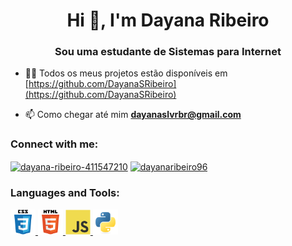<h1 align="center">Hi 👋, I'm Dayana Ribeiro</h1>
<h3 align="center">Sou uma estudante de Sistemas para Internet</h3>

- 👨‍💻 Todos os meus projetos estão disponíveis em [https://github.com/DayanaSRibeiro](https://github.com/DayanaSRibeiro)

- 📫 Como chegar até mim **dayanaslvrbr@gmail.com**

<h3 align="left">Connect with me:</h3>
<p align="left">
<a href="https://linkedin.com/in/dayana-ribeiro-411547210" target="blank"><img align="center" src="https://raw.githubusercontent.com/rahuldkjain/github-profile-readme-generator/master/src/images/icons/Social/linked-in-alt.svg" alt="dayana-ribeiro-411547210" height="30" width="40" /></a>
<a href="https://instagram.com/dayanaribeiro96" target="blank"><img align="center" src="https://raw.githubusercontent.com/rahuldkjain/github-profile-readme-generator/master/src/images/icons/Social/instagram.svg" alt="dayanaribeiro96" height="30" width="40" /></a>
</p>

<h3 align="left">Languages and Tools:</h3>
<p align="left"> <a href="https://www.w3schools.com/css/" target="_blank" rel="noreferrer"> <img src="https://raw.githubusercontent.com/devicons/devicon/master/icons/css3/css3-original-wordmark.svg" alt="css3" width="40" height="40"/> </a> <a href="https://www.w3.org/html/" target="_blank" rel="noreferrer"> <img src="https://raw.githubusercontent.com/devicons/devicon/master/icons/html5/html5-original-wordmark.svg" alt="html5" width="40" height="40"/> </a> <a href="https://developer.mozilla.org/en-US/docs/Web/JavaScript" target="_blank" rel="noreferrer"> <img src="https://raw.githubusercontent.com/devicons/devicon/master/icons/javascript/javascript-original.svg" alt="javascript" width="40" height="40"/> </a> <a href="https://www.python.org" target="_blank" rel="noreferrer"> <img src="https://raw.githubusercontent.com/devicons/devicon/master/icons/python/python-original.svg" alt="python" width="40" height="40"/> </a> </p>
